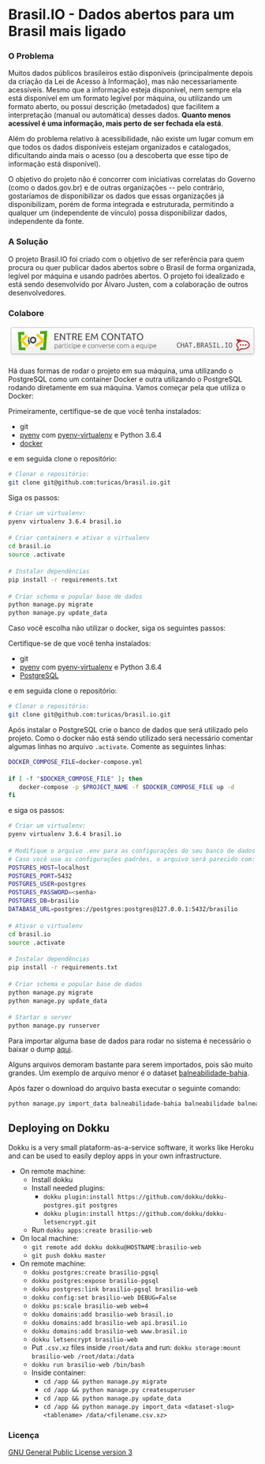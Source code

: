 # Brasil.IO - Dados abertos para um Brasil mais ligado

### O Problema

Muitos dados públicos brasileiros estão disponíveis (principalmente depois da
criação da Lei de Acesso à Informação), mas não necessariamente acessíveis.
Mesmo que a informação esteja disponível, nem sempre ela está disponível em um
formato legível por máquina, ou utilizando um formato aberto, ou possui
descrição (metadados) que facilitem a interpretação (manual ou automática)
desses dados. **Quanto menos acessível é uma informação, mais perto de ser
fechada ela está**.

Além do problema relativo à acessibilidade, não existe um lugar comum em que
todos os dados disponíveis estejam organizados e catalogados, dificultando
ainda mais o acesso (ou a descoberta que esse tipo de informação está
disponível).

O objetivo do projeto não é concorrer com iniciativas correlatas do Governo
(como o dados.gov.br) e de outras organizações -- pelo contrário, gostaríamos
de disponibilizar os dados que essas organizações já disponibilizam, porém de
forma integrada e estruturada, permitindo a qualquer um (independente de
vínculo) possa disponibilizar dados, independente da fonte.


### A Solução

O projeto Brasil.IO foi criado com o objetivo de ser referência para quem
procura ou quer publicar dados abertos sobre o Brasil de forma organizada,
legível por máquina e usando padrões abertos. O projeto foi idealizado e está
sendo desenvolvido por Álvaro Justen, com a colaboração de outros
desenvolvedores.


### Colabore

[![Entre em contato com o Brasil.IO por chat!](docs/chat-banner.png)](https://chat.brasil.io/)


Há duas formas de rodar o projeto em sua máquina, uma utilizando o PostgreSQL
como um container Docker e outra utilizando o PostgreSQL rodando diretamente
em sua máquina. Vamos começar pela que utiliza o Docker:

Primeiramente, certifique-se de que você tenha instalados:

- git
- [pyenv](https://github.com/pyenv/pyenv) com
  [pyenv-virtualenv](https://github.com/pyenv/pyenv-virtualenv) e Python 3.6.4
- [docker](https://www.docker.com/)

e em seguida clone o repositório:

```bash
# Clonar o repositório:
git clone git@github.com:turicas/brasil.io.git

```

Siga os passos:

```bash
# Criar um virtualenv:
pyenv virtualenv 3.6.4 brasil.io

# Criar containers e ativar o virtualenv
cd brasil.io
source .activate

# Instalar dependências
pip install -r requirements.txt

# Criar schema e popular base de dados
python manage.py migrate
python manage.py update_data
```

Caso você escolha não utilizar o docker, siga os seguintes passos:

Certifique-se de que você tenha instalados:

- git
- [pyenv](https://github.com/pyenv/pyenv) com
  [pyenv-virtualenv](https://github.com/pyenv/pyenv-virtualenv) e Python 3.6.4
- [PostgreSQL](https://www.postgresql.org/)

e em seguida clone o repositório:

```bash
# Clonar o repositório:
git clone git@github.com:turicas/brasil.io.git

```

Após instalar o PostgreSQL crie o banco de dados que será utilizado pelo
projeto. Como o docker não está sendo utilizado será necessário comentar
algumas linhas no arquivo `.activate`. Comente as seguintes linhas:

```bash
DOCKER_COMPOSE_FILE=docker-compose.yml

if [ -f "$DOCKER_COMPOSE_FILE" ]; then
   docker-compose -p $PROJECT_NAME -f $DOCKER_COMPOSE_FILE up -d
fi
```

e siga os passos:

```bash
# Criar um virtualenv:
pyenv virtualenv 3.6.4 brasil.io

# Modifique o arquivo .env para as configurações do seu banco de dados
# Caso você use as configurações padrões, o arquivo será parecido com:
POSTGRES_HOST=localhost
POSTGRES_PORT=5432
POSTGRES_USER=postgres
POSTGRES_PASSWORD=<senha>
POSTGRES_DB=brasilio
DATABASE_URL=postgres://postgres:postgres@127.0.0.1:5432/brasilio

# Ativar o virtualenv
cd brasil.io
source .activate

# Instalar dependências
pip install -r requirements.txt

# Criar schema e popular base de dados
python manage.py migrate
python manage.py update_data

# Startar o server
python manage.py runserver
```

Para importar alguma base de dados para rodar no sistema é necessário o baixar
o dump
[aqui](https://drive.google.com/drive/u/0/folders/1yJyDFbTfX8w3uEJ9mTIN3Jow5TvJsYo7).

Alguns arquivos demoram bastante para serem importados, pois são muito grandes.
Um exemplo de arquivo menor é o dataset
[balneabilidade-bahia](https://drive.google.com/file/d/1-Ctem8laBPl9MBlbkoxqzEZU1paZZTA8/view?usp=sharing).

Após fazer o download do arquivo basta executar o seguinte comando:

```bash
python manage.py import_data balneabilidade-bahia balneabilidade balneabilidade-bahia.csv.xz
```


## Deploying on Dokku

Dokku is a very small plataform-as-a-service software, it works like Heroku
and can be used to easily deploy apps in your own infrastructure.

- On remote machine:
  - Install dokku
  - Install needed plugins:
    - `dokku plugin:install https://github.com/dokku/dokku-postgres.git postgres`
    - `dokku plugin:install https://github.com/dokku/dokku-letsencrypt.git`
  - Run `dokku apps:create brasilio-web`
- On local machine:
  - `git remote add dokku dokku@HOSTNAME:brasilio-web`
  - `git push dokku master`
- On remote machine:
  - `dokku postgres:create brasilio-pgsql`
  - `dokku postgres:expose brasilio-pgsql`
  - `dokku postgres:link brasilio-pgsql brasilio-web`
  - `dokku config:set brasilio-web DEBUG=False`
  - `dokku ps:scale brasilio-web web=4`
  - `dokku domains:add brasilio-web brasil.io`
  - `dokku domains:add brasilio-web api.brasil.io`
  - `dokku domains:add brasilio-web www.brasil.io`
  - `dokku letsencrypt brasilio-web`
  - Put `.csv.xz` files inside `/root/data` and run: `dokku storage:mount brasilio-web /root/data:/data`
  - `dokku run brasilio-web /bin/bash`
  - Inside container:
    - `cd /app && python manage.py migrate`
    - `cd /app && python manage.py createsuperuser`
    - `cd /app && python manage.py update_data`
    - `cd /app && python manage.py import_data <dataset-slug> <tablename> /data/<filename.csv.xz>`


### Licença

[GNU General Public License version 3](https://www.gnu.org/licenses/gpl.html)
